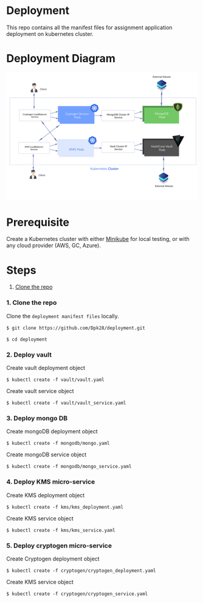 # Deployment 
This repo contains all the manifest files for assignment application deployment on kubernetes cluster.

# Deployment Diagram
![Deployment](docs/deployment.jpg)

# Prerequisite

Create a Kubernetes cluster with either [Minikube](https://kubernetes.io/docs/getting-started-guides/minikube) for local testing, or with any cloud provider (AWS, GC, Azure).

# Steps

1. [Clone the repo](#1-clone-the-repo)


### 1. Clone the repo

Clone the `deployment manifest files` locally.

```
$ git clone https://github.com/Dpk28/deployment.git
```
```
$ cd deployment
```

### 2. Deploy vault 

Create vault deployment object 
```
$ kubectl create -f vault/vault.yaml
```

Create vault service object 
```
$ kubectl create -f vault/vault_service.yaml
```

### 3. Deploy mongo DB  

Create mongoDB deployment object 
```
$ kubectl create -f mongodb/mongo.yaml
```

Create mongoDB service object 
```
$ kubectl create -f mongodb/mongo_service.yaml
```

### 4. Deploy KMS micro-service 

Create KMS deployment object 
```
$ kubectl create -f kms/kms_deployment.yaml
```

Create KMS service object 
```
$ kubectl create -f kms/kms_service.yaml
```

### 5. Deploy cryptogen micro-service 

Create Cryptogen deployment object 
```
$ kubectl create -f cryptogen/cryptogen_deployment.yaml
```

Create KMS service object 
```
$ kubectl create -f cryptogen/cryptogen_service.yaml
```


